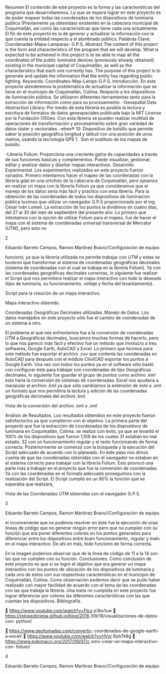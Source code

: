 Resumen
El contenido de este proyecto es la forma y las
características del programa que desarrollaremos. Lo
que se espera lograr en este proyecto es de poder
mapear todas las coordenadas de los dispositivos de
luminaria publica (Previamente ya obtenidas)
existentes en la cabecera municipal de Coquimatlán,
así como las características que tiene cada una
actualmente. El fin de este proyecto es la de generar
y actualizar la información con la que cuenta la
entidad respecto a el alumbrado público.
Palabras Clave: Coordenadas-Mapa-Lamparas-
G.P.S.
Abstract
The content of this project is the form and
characteristics of the program that we will develop.
What is expected to be achieved in this project is to
be able to map all the coordinates of the public
luminaire devices (previously already obtained)
existing in the municipal capital of Coquimatlán, as
well as the characteristics that each one currently
has. The purpose of this project is to generate and
update the information that the entity has regarding
public lighting.
Keywords: Coordinates-Map-Lamps-G.P.S.
Introducción.
En este proyecto atenderemos la problemática
de actualizar la información que se tiene en el
municipio de Coquimatlán, Colima. Respecto a
los dispositivos de iluminación pública.
Se utilizaron diferentes herramientas tanto para
la extracción de información como para su
procesamiento.
-Geospatial Data Abstraction Library: Por
medio de esta libreria es posible la lectura y
escritura de formatos de datos geoespaciales
publicada bajo la MIT License por la Fundación
OSGeo. Con esta librería se pueden realizar
multitud de operaciones de transformación y
procesamiento sobre gran variedad de datos
ráster y vectoriales.
-etrex® 10: Dispositivo de bolsillo que permite
saber la posición geográfica longitud y latitud
con una posición de unos metros, usando la
tecnología GPS 1. ​ Son el sustituto de los
mapas de bolsillo

-Librería Folium: Proporciona una creciente
gama de capacidades a través de sus funciones
básicas y complementos. Puede visualizar,
gestionar, editar y analizar datos y diseñar
mapas interactivos.
Desarrollo Experimental.
Los experimentos realizados en este proyecto
fueron variados. Primero intentamos hacer el
mapeo de las coordenadas con la librería gdal
en una ortofoto de la cabecera de Coquimatlán,
pero optamos en realizar un mapa con la librería
Folium ya que consideramos que el manejo de
los datos sería más fácil y practico con esta
librería.
Para la obtención de las coordenadas de todos
los dispositivos de iluminación pública tuvimos
que utilizar un navegador G.P.S proporcionado
por el ing. César Iván Lomelí. La extracción de
los puntos la dividimos en cuatro días, del 27 al
30 del mes de septiembre del presente año.
Lo primero que intentamos con la opción de
utilizar Folium para el mapeo, fue de hacer el
mapa con el sistema de coordenadas universal
transversal de Mercator (UTM), pero esto no

2

Eduardo Barreto Campos, Ramon Martínez Bravo//Configuración de equipo.

funcionó, ya que la librería utilizada no permite
trabajar con UTM y estas se tuvieron que
transformar al sistema de coordenadas
geográficas decimales (sistema de coordenadas
con el cual se trabaja en la librería Folium).
Ya con las coordenadas geográficas decimales
correctas, lo siguiente fue realizar el Script que
nos permitiera realizar el mapa interactivo con
todo lo deseado (tipo de luminaria, su
funcionamiento, voltaje y fecha del
levantamiento).

Script para la creación de un mapa interactivo.

Mapa interactivo obtenido.

Coordenadas Geográficas Decimales utilizadas.
Manejo de Datos.
Los datos manejados en este proyecto sólo fue el
cambio de coordenadas de un sistema a otro.

El problema al que nos enfrentamos fue a la
conversión de coordenadas UTM a Geográficas
decimales, buscamos muchas formas de hacerlo,
pero lo que nos pareció más fácil y efectivo fue un
método que involucro a tres softwares, Google
Earth, AutoCAD y Excel. Lo primero que hicimos
para este método fue exportar el archivo .csv que
contenía las coordenadas en AutoCAD para
después con el módulo CilvilCAD exportar los
puntos a Google Earth. Una vez con todos los
puntos ya en el software sólo bastó con configurar
éste para trabajar con coordenadas de tipo
Geográficas decimales, lo siguiente fue guardar el
grupo de puntos como archivo .kml esto haría la
conversión de sistemas de coordenadas. Excel nos
ayudaría a manipular el archivo .kml ya que sólo
cambiamos la extensión de este a .xml un formato
que nos permitiría la lectura y edición de las
coordenadas geográficas decimales del archivo
.kml.

Vista de la conversión del archivo .kml a .xml

Análisis de Resultados.
Los resultados obtenidos en este proyecto
fueron satisfactorios ya que cumplieron con el
objetivo.
La primera parte del proyectó que fue la
extracción de coordenadas de los dispositivos
de luminaria en Coquimatlán, Colima. se realizó
con éxito, ya que se levantó el 100% de los
dispositivos que fueron 1,109 de los cuales 31
estaban en mal estado, 32 con un
funcionamiento regular y el resto funcionando
de forma correcta. Posteriormente se comenzó
con la búsqueda y la ejecución del Script
adecuado de acuerdo con lo planeado. En este
paso nos dimos cuenta de que las coordenadas
obtenidas con el navegador no estaban en el
sistema correcto para trabajar con la librería
Folium. Esto provocó una parte más a trabajar
en el proyecto que fue la conversión de
coordenadas. Ya con las coordenadas en el
formato adecuado proseguimos con la
realización del Script. El Script cumplió en un
90% la función que se esperaba que realizara,

Vista de las Coordenadas UTM obtenidas con el
navegador G.P.S.

3

Eduardo Barreto Campos, Ramon Martínez Bravo//Configuración de equipo.

el inconveniente que no pudimos resolver en
éste fue la ejecución de unas líneas de código
que no generar ningún error pero que no
cumplen con su función que era poner
diferentes colores en los puntos generados para
diferenciar entre los dispositivos entre buen
funcionamiento, regular y malo en el mapa
interactivo. De ahí en más, todo funcionó de
forma correcta.

En la imagen podemos observar que de la línea de
código de 11 a la 14 son las que no cumplen con su
función.
Conclusiones.
Como conclusión de este proyecto es que sí se
logró el objetivo que era generar un mapa
interactivo con los puntos de ubicación de los
dispositivos de luminaria y cada uno de estos
con sus respectivas características en el
municipio de Coquimatlán, Colima. Como
observación podemos decir que se pudo haber
realizado con mayor facilidad de acuerdo con el
tema de las coordenadas con las que trabaja la
librería.
Una meta no cumplida en este proyecto fue
lograr diferenciar por colores las diferentes
características con las que cuentan los
dispositivos.
Bibliografía.


https://www.youtube.com/watch?v=Ftcz
p3bx1uw

https://relopezbriega.github.io/blog/2016
/09/18/visualizaciones-de-datos-con-
python/

 https://www.geofumadas.com/convertir-
coordenadas-de-google-earth-a-excel/

https://www.youtube.com/watch?v=HVxr
Byb7k8g

https://www.pybonacci.org/2017/09/07/c
omo-crear-un-mapa-interactivo-con-
folium/

4

Eduardo Barreto Campos, Ramon Martínez Bravo//Configuración de equipo.
